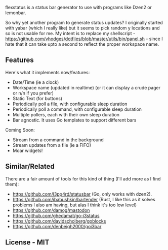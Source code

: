 flexstatus is a status bar generator to use with programs like Dzen2 or lemonbar.

So why yet another program to generate status updates? I originally started with yabar (which I really like) but it seems to pick random y locations and so is not usable for me. My intent is to replace my shellscript - https://github.com/vhodges/dotfiles/blob/master/utils/bin/panel.sh - since I hate that it can take upto a second to reflect the proper workspace name.

## Features

Here's what it implements now/features:

* Date/Time (ie a clock)
* Workspace name (updated in realtime) (or it can display a crude pager or n/n if you prefer)
* Static Text (for buttons)
* Periodically poll a file, with configurable sleep duration
* Periodically poll a command, with configurable sleep duration
* Multiple pollers, each with their own sleep duration
* Bar agnostic. It uses Go templates to support different bars

Coming Soon:

* Stream from a command in the background
* Stream updates from a file (ie a FIFO)
* Moar widgets!

## Similar/Related

There are a fair amount of tools for this kind of thing (I'll add more as I find them):

* https://github.com/l3pp4rd/statusbar    (Go, only works with dzen2).
* https://github.com/ibabushkin/bartender (Rust, I like this as it solves problems I also am having, but alas I think it's too low level)
* https://github.com/damog/mastodon
* https://github.com/ghedamat/go-i3status
* https://github.com/davidscholberg/goblocks 
* https://github.com/denbeigh2000/goi3bar


## License - MIT
